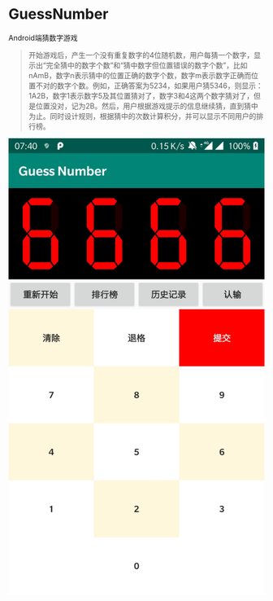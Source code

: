 # GuessNumber
Android端猜数字游戏

>开始游戏后，产生一个没有重复数字的4位随机数，用户每猜一个数字，显示出“完全猜中的数字个数”和“猜中数字但位置错误的数字个数”，比如nAmB，数字n表示猜中的位置正确的数字个数，数字m表示数字正确而位置不对的数字个数。例如，正确答案为5234，如果用户猜5346，则显示：1A2B，数字1表示数字5及其位置猜对了，数字3和4这两个数字猜对了，但是位置没对，记为2B。然后，用户根据游戏提示的信息继续猜，直到猜中为止。同时设计规则，根据猜中的次数计算积分，并可以显示不同用户的排行榜。

![游戏界面](https://github.com/nullptrjzz/GuessNumber/blob/master/snapshot.jpg)
